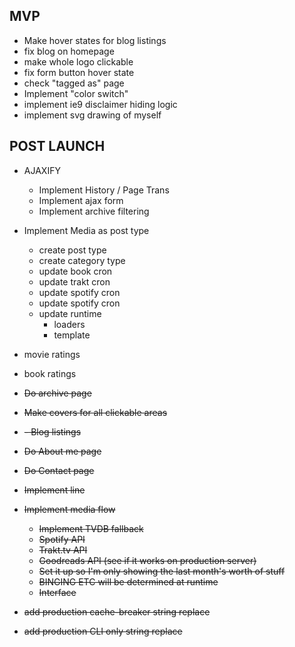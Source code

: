 ## MVP
- Make hover states for blog listings
- fix blog on homepage
- make whole logo clickable
- fix form button hover state
- check "tagged as" page
- Implement "color switch"
- implement ie9 disclaimer hiding logic
- implement svg drawing of myself

## POST LAUNCH
- AJAXIFY
  - Implement History / Page Trans
  - Implement ajax form
  - Implement archive filtering
- Implement Media as post type
  - create post type
  - create category type
  - update book cron
  - update trakt cron
  - update spotify cron
  - update spotify cron
  - update runtime
    - loaders
    - template
- movie ratings
- book ratings




- ~~Do archive page~~
- ~~Make covers for all clickable areas~~
- ~~- Blog listings~~
- ~~Do About me page~~
- ~~Do Contact page~~
- ~~Implement line~~

- ~~Implement media flow~~
  - ~~Implement TVDB fallback~~
  - ~~Spotify API~~
  - ~~Trakt.tv API~~
  - ~~Goodreads API (see if it works on production server)~~
  - ~~Set it up so I'm only showing the last month's worth of stuff~~
  - ~~BINGING ETC will be determined at runtime~~
  - ~~Interface~~
- ~~add production cache-breaker string replace~~
- ~~add production CLI only string replace~~
